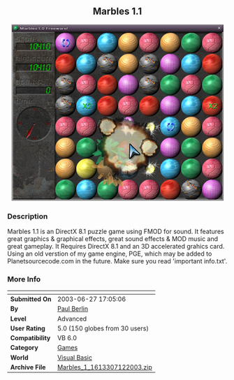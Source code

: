 ﻿<div align="center">

## Marbles 1\.1

<img src="PIC20037121120323597.jpg">
</div>

### Description

Marbles 1.1 is an DirectX 8.1 puzzle game using FMOD for sound. It features great graphics & graphical effects, great sound effects & MOD music and great gameplay. It Requires DirectX 8.1 and an 3D accelerated grahics card. Using an old verstion of my game engine, PGE, which may be added to Planetsourcecode.com in the future. Make sure you read 'important info.txt'.
 
### More Info
 


<span>             |<span>
---                |---
**Submitted On**   |2003-06-27 17:05:06
**By**             |[Paul Berlin](https://github.com/Planet-Source-Code/PSCIndex/blob/master/ByAuthor/paul-berlin.md)
**Level**          |Advanced
**User Rating**    |5.0 (150 globes from 30 users)
**Compatibility**  |VB 6\.0
**Category**       |[Games](https://github.com/Planet-Source-Code/PSCIndex/blob/master/ByCategory/games__1-38.md)
**World**          |[Visual Basic](https://github.com/Planet-Source-Code/PSCIndex/blob/master/ByWorld/visual-basic.md)
**Archive File**   |[Marbles\_1\_1613307122003\.zip](https://github.com/Planet-Source-Code/paul-berlin-marbles-1-1__1-46840/archive/master.zip)








